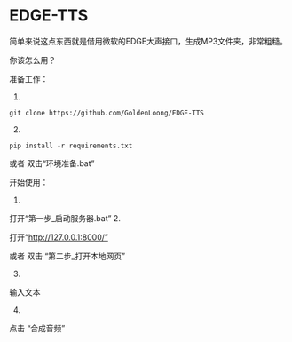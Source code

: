 # EDGE-TTS

简单来说这点东西就是借用微软的EDGE大声接口，生成MP3文件夹，非常粗糙。

你该怎么用？

准备工作：

1.
```
git clone https://github.com/GoldenLoong/EDGE-TTS
```

2.
```
pip install -r requirements.txt
```

或者 双击“环境准备.bat”

开始使用：

1.

打开“第一步_启动服务器.bat”
2.

打开“http://127.0.0.1:8000/”

或者 双击 “第二步_打开本地网页”

3.

输入文本

4.

点击 “合成音频”
